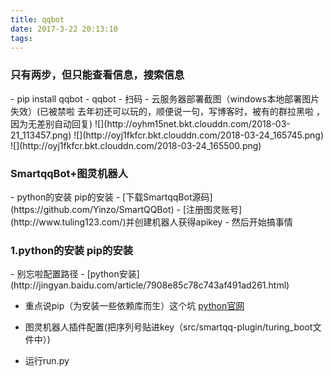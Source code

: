 ```yaml
---
title: qqbot
date: 2017-3-22 20:13:10
tags:
---
```

<h3>只有两步，但只能查看信息，搜索信息</h3>
- pip install qqbot
- qqbot
- 扫码
- 云服务器部署截图（windows本地部署图片失效）(已被禁啦 去年初还可以玩的，顺便说一句，写博客时，被有的群拉黑啦 ，因为无差别自动回复)
![](http://oyhm15net.bkt.clouddn.com/2018-03-21_113457.png)
![](http://oyj1fkfcr.bkt.clouddn.com/2018-03-24_165745.png)
![](http://oyj1fkfcr.bkt.clouddn.com/2018-03-24_165500.png)


<h3>SmartqqBot+图灵机器人</h3>
- python的安装   pip的安装
- [下载SmartqqBot源码](https://github.com/Yinzo/SmartQQBot)
- [注册图灵账号](http://www.tuling123.com/)并创建机器人获得apikey
- 然后开始搞事情

<h3>1.python的安装   pip的安装</h3>
- 别忘啦配置路径
- [python安装](http://jingyan.baidu.com/article/7908e85c78c743af491ad261.html)

- 重点说pip（为安装一些依赖库而生）这个坑
[python官网](https://pypi.python.org/packages/11/b6/abcb525026a4be042b486df43905d6893fb04f05aac21c32c638e939e447/pip-9.0.1.tar.gz#md5=35f01da33009719497f01a4ba69d63c9)

- 图灵机器人插件配置(把序列号贴进key（src/smartqq-plugin/turing_boot文件中）)



- 运行run.py
